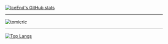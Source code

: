 [![IceEnd's GitHub stats](https://github-immortality.vercel.app/api?username=tomieric)](https://github.com/tomieric)

---

[![tomieric](https://github-readme-stats.vercel.app/api?username=tomieric)](https://github.com/tomieric)

---

[![Top Langs](https://github-readme-stats.vercel.app/api/top-langs/?username=tomieric&layout=compact)](https://github.com/tomieric)
